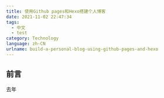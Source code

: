 ```yaml
---
title: 使用Github pages和Hexo搭建个人博客
date: 2021-11-02 22:47:34
tags: 
  - 中文
  - test
category: Technology
language: zh-CN
urlname: build-a-personal-blog-using-github-pages-and-hexo
---
```

## 前言

去年

